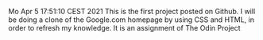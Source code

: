Mo Apr 5 17:51:10 CEST 2021 This is the first project posted on Github. I will be doing a clone of the Google.com homepage by using CSS and HTML, in order to refresh my knowledge. It is an assignment of The Odin Project
